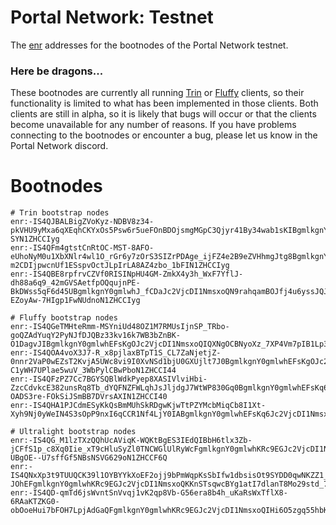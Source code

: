 # Portal Network: Testnet
The [enr](https://eips.ethereum.org/EIPS/eip-778) addresses for the bootnodes of the Portal Network testnet.


### Here be dragons...
These bootnodes are currently all running [Trin](https://github.com/ethereum/trin) or [Fluffy](https://github.com/status-im/nimbus-eth1/tree/master/fluffy#introduction) clients, so their functionality is limited to what has been implemented in those clients. Both clients are still in alpha, so it is likely that bugs will occur or that the clients become unavailable for any number of reasons. If you have problems connecting to the bootnodes or encounter a bug, please let us know in the Portal Network discord.


# Bootnodes
```
# Trin bootstrap nodes
enr:-IS4QJBALBigZVoKyz-NDBV8z34-pkVHU9yMxa6qXEqhCKYxOs5Psw6r5ueFOnBDOjsmgMGpC3Qjyr41By34wab1sKIBgmlkgnY0gmlwhKEjVaWJc2VjcDI1NmsxoQOSGugH1jSdiE_fRK1FIBe9oLxaWH8D_7xXSnaOVBe-SYN1ZHCCIyg
enr:-IS4QFm4gtstCnRtOC-MST-8AFO-eUhoNyM0u1XbXNlr4wl1O_rGr6y7zOrS3SIZrPDAge_ijFZ4e2B9eZVHhmgJtg8BgmlkgnY0gmlwhM69ZOyJc2VjcDI1NmsxoQLaI-m2CDIjpwcnUf1ESspvOctJLpIrLA8AZ4zbo_1bFIN1ZHCCIyg
enr:-IS4QBE8rpfrvCZVf0RISINpHU4GM-ZmkX4y3h_WxF7YflJ-dh88a6q9_42mGVSAetfpOQqujnPE-BkDWss5qF6d45UBgmlkgnY0gmlwhJ_fCDaJc2VjcDI1NmsxoQN9rahqamBOJfj4u6yssJQJ1-EZoyAw-7HIgp1FwNUdnoN1ZHCCIyg

# Fluffy bootstrap nodes
enr:-IS4QGeTMHteRmm-MSYniUd48OZ1M7RMUsIjnSP_TRbo-goQZAdYuqY2PyNJfDJQBz33kv16k7WB3bZnBK-O1DagvJIBgmlkgnY0gmlwhEFsKgOJc2VjcDI1NmsxoQIQXNgOCBNyoXz_7XP4Vm7pIB1Lp35d67BbC4iSlrrcJoN1ZHCCI40
enr:-IS4QOA4voX3J7-R_x8pjlaxBTpT1S_CL7ZaNjetjZ-0nnr2VaP0wEZsT2KvjA5UWc8vi9I0XvNSd1bjU0GXUjlt7J0BgmlkgnY0gmlwhEFsKgOJc2VjcDI1NmsxoQI7aL5dFuHhwbxWD-C1yWH7UPlae5wuV_3WbPylCBwPboN1ZHCCI44
enr:-IS4QFzPZ7Cc7BGYSQBlWdkPyep8XASIVlviHbi-ZzcCdvkcE382unsRq8Tb_dYQFNZFWLqhJsJljdgJ7WtWP830Gq0BgmlkgnY0gmlwhEFsKq6Jc2VjcDI1NmsxoQPjz2Y1Hsa0edvzvn6-OADS3re-FOkSiJSmBB7DVrsAXIN1ZHCCI40
enr:-IS4QHA1PJCdmESyKkQsBmMUhSkRDgwKjwTtPZYMcbMiqCb8I1Xt-Xyh9Nj0yWeIN4S3sOpP9nxI6qCCR1Nf4LjY0IABgmlkgnY0gmlwhEFsKq6Jc2VjcDI1NmsxoQLMWRNAgXVdGc0Ij9RZCPsIyrrL67eYfE9PPwqwRvmZooN1ZHCCI44
```

```
# Ultralight bootstrap nodes
enr:-IS4QG_M1lzTXzQQhUcAViqK-WQKtBgES3IEdQIBbH6tlx3Zb-jCFfS1p_c8Xq0Iie_xT9cHluSyZl0TNCWGlUlRyWcFgmlkgnY0gmlwhKRc9EGJc2VjcDI1NmsxoQMo1NBoJfVY367ZHKA-UBgOE--U7sffGf5NBsNSVG629oN1ZHCCF6Q
enr:-IS4QNxXp3t9TUUQCK39l1OYBYYkXoEF2ojj9bPmWqpKsSbIfw1dbsisOt9SYDD0qwNKZZ1_qWDEeEH5lo85gq-JOhEFgmlkgnY0gmlwhKRc9EGJc2VjcDI1NmsxoQKKnSTsqwcBYg1atI7dlanT8Mo29std_701sLx0g09yXYN1ZHCCF6Y
enr:-IS4QD-qmTd6jsWvntSnVvqj1vK2qp8Vb-G56era8b4h_uKaRsWxTflX8-6RAaKTZKG0-obOoeHui7bFOH7LpjAdGaQFgmlkgnY0gmlwhKRc9EGJc2VjcDI1NmsxoQIHi6O5zgq55hbKqgVYsuwZNOL1nz6h4sUDCY0UEIhKEIN1ZHCCF6I
